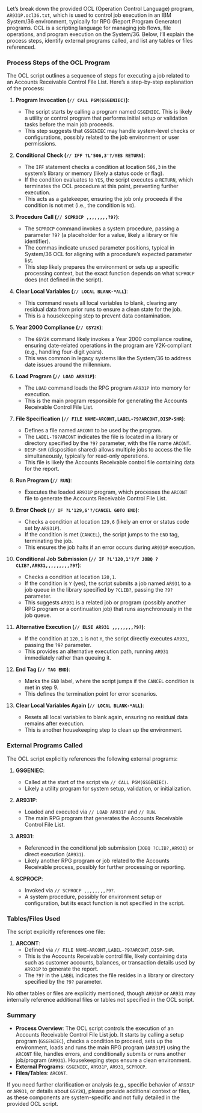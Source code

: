 Let’s break down the provided OCL (Operation Control Language) program, `AR931P.ocl36.txt`, which is used to control job execution in an IBM System/36 environment, typically for RPG (Report Program Generator) programs. OCL is a scripting language for managing job flows, file operations, and program execution on the System/36. Below, I’ll explain the process steps, identify external programs called, and list any tables or files referenced.

### Process Steps of the OCL Program

The OCL script outlines a sequence of steps for executing a job related to an Accounts Receivable Control File List. Here’s a step-by-step explanation of the process:

1. **Program Invocation (`// CALL PGM(GSGENIEC)`)**:
   - The script starts by calling a program named `GSGENIEC`. This is likely a utility or control program that performs initial setup or validation tasks before the main job proceeds.
   - This step suggests that `GSGENIEC` may handle system-level checks or configurations, possibly related to the job environment or user permissions.

2. **Conditional Check (`// IFF ?L'506,3'?/YES RETURN`)**:
   - The `IFF` statement checks a condition at location `506,3` in the system’s library or memory (likely a status code or flag).
   - If the condition evaluates to `YES`, the script executes a `RETURN`, which terminates the OCL procedure at this point, preventing further execution.
   - This acts as a gatekeeper, ensuring the job only proceeds if the condition is not met (i.e., the condition is `NO`).

3. **Procedure Call (`// SCPROCP ,,,,,,,,?9?`)**:
   - The `SCPROCP` command invokes a system procedure, passing a parameter `?9?` (a placeholder for a value, likely a library or file identifier).
   - The commas indicate unused parameter positions, typical in System/36 OCL for aligning with a procedure’s expected parameter list.
   - This step likely prepares the environment or sets up a specific processing context, but the exact function depends on what `SCPROCP` does (not defined in the script).

4. **Clear Local Variables (`// LOCAL BLANK-*ALL`)**:
   - This command resets all local variables to blank, clearing any residual data from prior runs to ensure a clean state for the job.
   - This is a housekeeping step to prevent data contamination.

5. **Year 2000 Compliance (`// GSY2K`)**:
   - The `GSY2K` command likely invokes a Year 2000 compliance routine, ensuring date-related operations in the program are Y2K-compliant (e.g., handling four-digit years).
   - This was common in legacy systems like the System/36 to address date issues around the millennium.

6. **Load Program (`// LOAD AR931P`)**:
   - The `LOAD` command loads the RPG program `AR931P` into memory for execution.
   - This is the main program responsible for generating the Accounts Receivable Control File List.

7. **File Specification (`// FILE NAME-ARCONT,LABEL-?9?ARCONT,DISP-SHR`)**:
   - Defines a file named `ARCONT` to be used by the program.
   - The `LABEL-?9?ARCONT` indicates the file is located in a library or directory specified by the `?9?` parameter, with the file name `ARCONT`.
   - `DISP-SHR` (disposition shared) allows multiple jobs to access the file simultaneously, typically for read-only operations.
   - This file is likely the Accounts Receivable control file containing data for the report.

8. **Run Program (`// RUN`)**:
   - Executes the loaded `AR931P` program, which processes the `ARCONT` file to generate the Accounts Receivable Control File List.

9. **Error Check (`// IF ?L'129,6'?/CANCEL GOTO END`)**:
   - Checks a condition at location `129,6` (likely an error or status code set by `AR931P`).
   - If the condition is met (`CANCEL`), the script jumps to the `END` tag, terminating the job.
   - This ensures the job halts if an error occurs during `AR931P` execution.

10. **Conditional Job Submission (`// IF ?L'120,1'?/Y JOBQ ?CLIB?,AR931,,,,,,,,,?9?`)**:
    - Checks a condition at location `120,1`.
    - If the condition is `Y` (yes), the script submits a job named `AR931` to a job queue in the library specified by `?CLIB?`, passing the `?9?` parameter.
    - This suggests `AR931` is a related job or program (possibly another RPG program or a continuation job) that runs asynchronously in the job queue.

11. **Alternative Execution (`// ELSE AR931 ,,,,,,,,?9?`)**:
    - If the condition at `120,1` is not `Y`, the script directly executes `AR931`, passing the `?9?` parameter.
    - This provides an alternative execution path, running `AR931` immediately rather than queuing it.

12. **End Tag (`// TAG END`)**:
    - Marks the `END` label, where the script jumps if the `CANCEL` condition is met in step 9.
    - This defines the termination point for error scenarios.

13. **Clear Local Variables Again (`// LOCAL BLANK-*ALL`)**:
    - Resets all local variables to blank again, ensuring no residual data remains after execution.
    - This is another housekeeping step to clean up the environment.

### External Programs Called

The OCL script explicitly references the following external programs:

1. **GSGENIEC**:
   - Called at the start of the script via `// CALL PGM(GSGENIEC)`.
   - Likely a utility program for system setup, validation, or initialization.

2. **AR931P**:
   - Loaded and executed via `// LOAD AR931P` and `// RUN`.
   - The main RPG program that generates the Accounts Receivable Control File List.

3. **AR931**:
   - Referenced in the conditional job submission (`JOBQ ?CLIB?,AR931`) or direct execution (`AR931`).
   - Likely another RPG program or job related to the Accounts Receivable process, possibly for further processing or reporting.

4. **SCPROCP**:
   - Invoked via `// SCPROCP ,,,,,,,,?9?`.
   - A system procedure, possibly for environment setup or configuration, but its exact function is not specified in the script.

### Tables/Files Used

The script explicitly references one file:

1. **ARCONT**:
   - Defined via `// FILE NAME-ARCONT,LABEL-?9?ARCONT,DISP-SHR`.
   - This is the Accounts Receivable control file, likely containing data such as customer accounts, balances, or transaction details used by `AR931P` to generate the report.
   - The `?9?` in the `LABEL` indicates the file resides in a library or directory specified by the `?9?` parameter.

No other tables or files are explicitly mentioned, though `AR931P` or `AR931` may internally reference additional files or tables not specified in the OCL script.

### Summary

- **Process Overview**: The OCL script controls the execution of an Accounts Receivable Control File List job. It starts by calling a setup program (`GSGENIEC`), checks a condition to proceed, sets up the environment, loads and runs the main RPG program (`AR931P`) using the `ARCONT` file, handles errors, and conditionally submits or runs another job/program (`AR931`). Housekeeping steps ensure a clean environment.
- **External Programs**: `GSGENIEC`, `AR931P`, `AR931`, `SCPROCP`.
- **Files/Tables**: `ARCONT`.

If you need further clarification or analysis (e.g., specific behavior of `AR931P` or `AR931`, or details about `GSY2K`), please provide additional context or files, as these components are system-specific and not fully detailed in the provided OCL script.